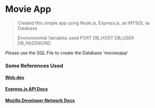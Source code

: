 # Movie App
>Created this simple app using Node.js, Express.js, an MYSQL as Database

>Environmental Variables used
PORT
DB_HOST
DB_USER
DB_PASSWORD

Please use the SQL File to create the Database 'moviesapp'

### Some References Used
#### [Web.dev](https://web.dev/)
#### [Express.js API Docs](https://expressjs.com/en/4x/api.html)
#### [Mozilla Developer Network Docs](https://developer.mozilla.org/en-US/)